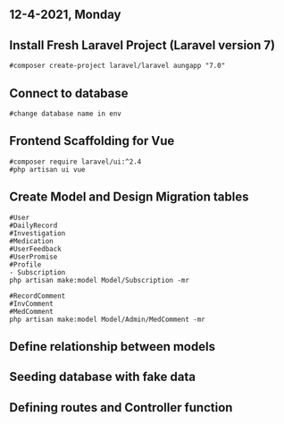 ## 12-4-2021, Monday
## Install Fresh Laravel Project (Laravel version 7)
	#composer create-project laravel/laravel aungapp "7.0"

## Connect to database
	#change database name in env

## Frontend Scaffolding for Vue
	#composer require laravel/ui:^2.4
	#php artisan ui vue

## Create Model and Design Migration tables
	#User
	#DailyRecord
	#Investigation
	#Medication
	#UserFeedback
	#UserPromise
	#Profile
	- Subscription
	php artisan make:model Model/Subscription -mr
	
	#RecordComment
	#InvComment
	#MedComment
	php artisan make:model Model/Admin/MedComment -mr
	
## Define relationship between models

## Seeding database with fake data

## Defining routes and Controller function
